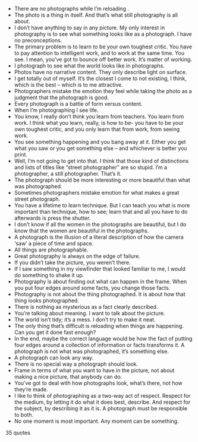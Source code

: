  - There are no photographs while I’m reloading .
 - The photo is a thing in itself. And that’s what still photography is all about.
 - I don’t have anything to say in any picture. My only interest in photography is to see what something looks like as a photograph. I have no preconceptions.
 - The primary problem is to learn to be your own toughest critic. You have to pay attention to intelligent work, and to work at the same time. You see. I mean, you’ve got to bounce off better work. It’s matter of working.
 - I photograph to see what the world looks like in photographs.
 - Photos have no narrative content. They only describe light on surface.
 - I get totally out of myself. It’s the closest I come to not existing, I think, which is the best – which is to me attractive.
 - Photographers mistake the emotion they feel while taking the photo as a judgment that the photograph is good.
 - Every photograph is a battle of form versus content.
 - When I’m photographing I see life.
 - You know, I really don’t think you learn from teachers. You learn from work. I think what you learn, really, is how to be- you have to be your own toughest critic, and you only learn that from work, from seeing work.
 - You see something happening and you bang away at it. Either you get what you saw or you get something else – and whichever is better you print.
 - Well, I’m not going to get into that. I think that those kind of distinctions and lists of titles like “street photographer” are so stupid. I’m a photographer, a still photographer. That’s it.
 - The photograph should be more interesting or more beautiful than what was photographed.
 - Sometimes photographers mistake emotion for what makes a great street photograph.
 - You have a lifetime to learn technique. But I can teach you what is more important than technique, how to see; learn that and all you have to do afterwards is press the shutter.
 - I don’t know if all the women in the photographs are beautiful, but I do know that the women are beautiful in the photographs.
 - A photograph is the illusion of a literal description of how the camera ‘saw’ a piece of time and space.
 - All things are photographable.
 - Great photography is always on the edge of failure.
 - If you didn’t take the picture, you weren’t there.
 - If I saw something in my viewfinder that looked familiar to me, I would do something to shake it up.
 - Photography is about finding out what can happen in the frame. When you put four edges around some facts, you change those facts.
 - Photography is not about the thing photographed. It is about how that thing looks photographed.
 - There is nothing as mysterious as a fact clearly described.
 - You’re talking about meaning. I want to talk about the picture.
 - The world isn’t tidy; it’s a mess. I don’t try to make it neat.
 - The only thing that’s difficult is reloading when things are happening. Can you get it done fast enough?
 - In the end, maybe the correct language would be how the fact of putting four edges around a collection of information or facts transforms it. A photograph is not what was photographed, it’s something else.
 - A photograph can look any way.
 - There is no special way a photograph should look.
 - Frame in terms of what you want to have in the picture, not about making a nice picture, that anybody can do.
 - You’ve got to deal with how photographs look, what’s there, not how they’re made.
 - I like to think of photographing as a two-way act of respect. Respect for the medium, by letting it do what it does best, describe. And respect for the subject, by describing it as it is. A photograph must be responsible to both.
 - No one moment is most important. Any moment can be something.

35 quotes